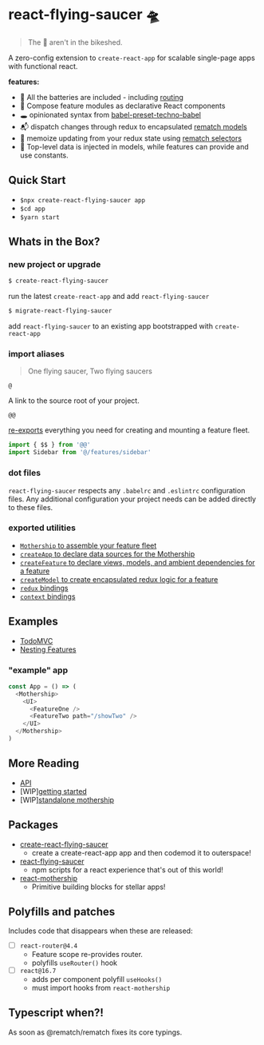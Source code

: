 # react-flying-saucer 🛸

> The 👾 aren't in the bikeshed.

A zero-config extension to `create-react-app` for scalable single-page apps with functional react.

**features:**

- 🔋 All the batteries are included - including [routing](https://github.com/ReactTraining/react-router)
- 🔗 Compose feature modules as declarative React components
- 🕳 opinionated syntax from [babel-preset-techno-babel](https://github.com/d3dc/babel-preset-techno-babel)
- 📬 dispatch changes through redux to encapsulated [rematch models](https://rematch.gitbooks.io/rematch/docs/api.html#models)
- 📝 memoize updating from your redux state using [rematch selectors](https://rematch.gitbooks.io/rematch/plugins/select/)
- 📍 Top-level data is injected in models, while features can provide and use constants.

## Quick Start

- `$npx create-react-flying-saucer app`
- `$cd app`
- `$yarn start`

## Whats in the Box?

### new project or upgrade

```sh
$ create-react-flying-saucer
```
run the latest `create-react-app` and add `react-flying-saucer`

```sh
$ migrate-react-flying-saucer
```
add `react-flying-saucer` to an existing app bootstrapped with `create-react-app`

### import aliases

> One flying saucer, Two flying saucers

`@`

A link to the source root of your project.

`@@`

[re-exports](#exported-utilities) everything you need for creating and mounting a feature fleet.

```js
import { $$ } from '@@'
import Sidebar from '@/features/sidebar'
```

### dot files

`react-flying-saucer` respects any `.babelrc` and `.eslintrc` configuration files. Any additional configuration your project needs can be added directly to these files.

### exported utilities

- [`Mothership` to assemble your feature fleet](docs/api.md#mothership-)
- [`createApp` to declare data sources for the Mothership](docs/api.md#createappconfig)
- [`createFeature` to declare views, models, and ambient dependencies for a feature](docs/api.md#createfeatureconfig)
- [`createModel` to create encapsulated redux logic for a feature](docs/api.md#createModel)
- [`redux` bindings](docs/api.md#redux-bindings)
- [`context` bindings](docs/api.md#context-bindings)

## Examples

- [TodoMVC](examples/todos)
- [Nesting Features](examples/nesting-features-with-grommet)

### "example" app

```js
const App = () => (
  <Mothership>
    <UI>
      <FeatureOne />
      <FeatureTwo path="/showTwo" />
    </UI>
  </Mothership>
)
```

## More Reading

- [API](docs/api.md)
- [WIP][getting started](docs/gettting-started.md)
- [WIP][standalone mothership](docs/standalone-mothership.md)

## Packages

- [create-react-flying-saucer](packages/create-react-flying-saucer)
  - create a create-react-app app and then codemod it to outerspace!
- [react-flying-saucer](packages/react-flying-saucer)
  - npm scripts for a react experience that's out of this world!
- [react-mothership](packages/react-mothership)
  - Primitive building blocks for stellar apps!

## Polyfills and patches

Includes code that disappears when these are released:

- [ ] `react-router@4.4`
  - Feature scope re-provides router.
  - polyfills `useRouter()` hook
- [ ] `react@16.7`
  - adds per component polyfill `useHooks()`
  - must import hooks from `react-mothership`

## Typescript when?!

As soon as @rematch/rematch fixes its core typings.

